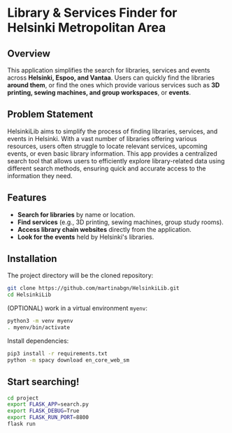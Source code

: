 # Library & Services Finder for Helsinki Metropolitan Area

## Overview
This application simplifies the search for libraries, services and events across **Helsinki, Espoo, and Vantaa**. Users can quickly find the libraries **around them**, or find the ones which provide various services such as **3D printing, sewing machines, and group workspaces**, or **events**.

## Problem Statement
HelsinkiLib aims to simplify the process of finding libraries, services, and events in Helsinki. With a vast number of libraries offering various resources, users often struggle to locate relevant services, upcoming events, or even basic library information. This app provides a centralized search tool that allows users to efficiently explore library-related data using different search methods, ensuring quick and accurate access to the information they need. 

## Features
- **Search for libraries** by name or location.
- **Find services** (e.g., 3D printing, sewing machines, group study rooms).
- **Access library chain websites** directly from the application.
- **Look for the events** held by Helsinki's libraries.

## Installation
The project directory will be the cloned repository:
```bash
git clone https://github.com/martinabgn/HelsinkiLib.git
cd HelsinkiLib
```
(OPTIONAL) work in a virtual environment `myenv`:
```bash
python3 -m venv myenv
. myenv/bin/activate
```
Install dependencies:
```bash
pip3 install -r requirements.txt
python -m spacy download en_core_web_sm
```

## Start searching!
```bash
cd project
export FLASK_APP=search.py
export FLASK_DEBUG=True
export FLASK_RUN_PORT=8800
flask run
```
